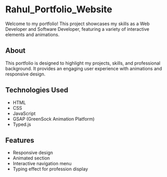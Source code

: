 # Rahul_Portfolio_Website


Welcome to my portfolio! This project showcases my skills as a Web Developer and Software Developer, featuring a variety of interactive elements and animations.

## About

This portfolio is designed to highlight my projects, skills, and professional background. It provides an engaging user experience with animations and responsive design.

## Technologies Used

- HTML
- CSS
- JavaScript
- GSAP (GreenSock Animation Platform)
- Typed.js

## Features

- Responsive design
- Animated section
- Interactive navigation menu
- Typing effect for profession display



